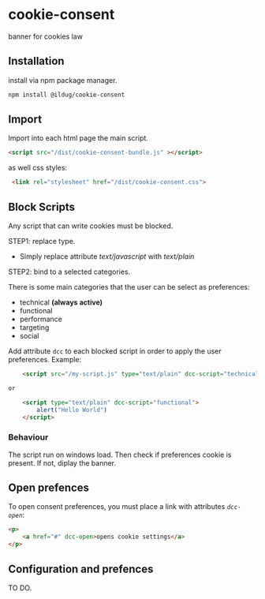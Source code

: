 # cookie-consent
banner for cookies law

## Installation
install via npm package manager.

```bash
npm install @ildug/cookie-consent
```

## Import 
Import into each html page the main script.

```html
<script src="/dist/cookie-consent-bundle.js" ></script>
```

as well css styles:
```html
 <link rel="stylesheet" href="/dist/cookie-consent.css">
```

## Block Scripts
Any script that can write cookies must be blocked. 

STEP1: replace type.

- Simply replace attribute *text/javascript*  with *text/plain*

STEP2: bind to a selected categories.

There is some main categories that the user can be select as preferences:
 - technical **(always active)**
 - functional
 - performance
 - targeting
 - social

Add attribute ```dcc``` to each blocked script in order to apply the user preferences.
Example:
```html
    <script src="/my-script.js" type="text/plain" dcc-script="technical"></script>

or

    <script type="text/plain" dcc-script="functional">
        alert("Hello World")
    </script>
```

### Behaviour

The script run on windows load. Then check if preferences cookie is present. If not, diplay the banner.

## Open prefences
To open consent preferences,  you must place a link with attributes *```dcc-open```*:
```html
<p>
    <a href="#" dcc-open>opens cookie settings</a>
</p>
```


## Configuration and prefences
TO DO.

